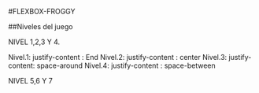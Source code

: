 #FLEXBOX-FROGGY

##Niveles del juego 

NIVEL 1,2,3 Y 4.

Nivel.1: justify-content : End
Nivel.2: justify-content : center
Nivel.3: justify-content: space-around
Nivel.4: justify-content : space-between

NIVEL 5,6 Y 7

